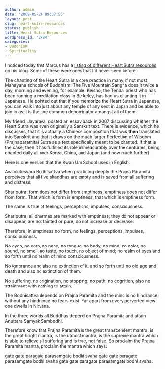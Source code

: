 ```yaml
---
author: admin
date: '2009-05-24 09:37:55'
layout: post
slug: heart-sutra-resources
status: publish
title: Heart Sutra Resources
wordpress_id: '2784'
categories:
- Buddhism
- Spirituality
---
```

I noticed today that Marcus has a <a href="http://marcusjournal.blogspot.com/2009/03/know-and-proclaim-its-truth.html">listing of different Heart Sutra resources</a> on his blog. Some of these were ones that I'd never seen before.

The chanting of the Heart Sutra is a core practice in many, if not most, Mahayana schools of Buddhism. The Five Mountain Sangha does it twice a day, morning and evening, for example. Keisho, the Tendai priest who has been running a meditation class in Berkeley, has had us chanting it in Japanese. He pointed out that if you memorize the Heart Sutra in Japanese, you can walk into just about any temple of any sect in Japan and be able to join in as it is the one common denominator amongst all of them.

My friend, Jayarava, <a href="http://jayarava.blogspot.com/2007/09/heart-stra-indian-or-chinese.html">posted an essay</a> back in 2007 discussing whether the Heart Sutra was even originally a Sanskrit text. There is evidence, which he discusses, that it is actually a Chinese composition that was <strong>then</strong> translated into Sanskrit and that it draws on the much larger Perfection of Wisdom (Prajnaparamita) Sutra as a text specifically meant to be chanted. If that is the case, then it has fulfilled its role immeasurably over the centuries, being chanted daily all over Korea, China, and Japan (and now much further).

Here is one version that the Kwan Um School uses in English:

Avalokitesvara Bodhisattva
when practicing deeply the Prajna Paramita
perceives that all five skandhas are empty
and is saved from all suffering and distress.

Shariputra,
form does not differ from emptiness,
emptiness does not differ from form.
That which is form is emptiness,
that which is emptiness form.

The same is true of feelings,
perceptions, impulses, consciousness.

Shariputra,
all dharmas are marked with emptiness;
they do not appear or disappear,
are not tainted or pure,
do not increase or decrease.

Therefore, in emptiness no form, no feelings,
perceptions, impulses, consciousness.

No eyes, no ears, no nose, no tongue, no body, no mind;
no color, no sound, no smell, no taste, no touch,
no object of mind;
no realm of eyes
and so forth until no realm of mind consciousness.

No ignorance and also no extinction of it,
and so forth until no old age and death
and also no extinction of them.

No suffering, no origination,
no stopping, no path, no cognition,
also no attainment with nothing to attain.

The Bodhisattva depends on Prajna Paramita
and the mind is no hindrance;
without any hindrance no fears exist.
Far apart from every perverted view one dwells in Nirvana.

In the three worlds
all Buddhas depend on Prajna Paramita
and attain Anuttara Samyak Sambodhi.

Therefore know that Prajna Paramita
is the great transcendent mantra,
is the great bright mantra,
is the utmost mantra,
is the supreme mantra
which is able to relieve all suffering
and is true, not false.
So proclaim the Prajna Paramita mantra,
proclaim the mantra which says:

gate gate paragate parasamgate bodhi svaha
gate gate paragate parasamgate bodhi svaha
gate gate paragate parasamgate bodhi svaha. 
